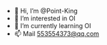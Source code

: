 - 👋 Hi, I’m @Point-King
- 👀 I’m interested in OI
- 🌱 I’m currently learning OI
- 📫 Mail 553554373@qq.com

<!---
Point-King/Point-King is a ✨ special ✨ repository because its `README.md` (this file) appears on your GitHub profile.
You can click the Preview link to take a look at your changes.
--->
